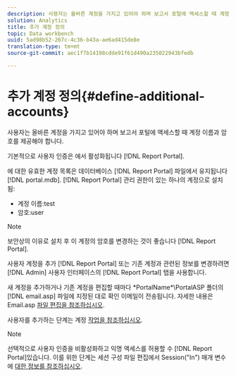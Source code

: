 ```yaml
---
description: 사용자는 올바른 계정을 가지고 있어야 하며 보고서 포털에 액세스할 때 계정 이름과 암호를 제공해야 합니다.
solution: Analytics
title: 추가 계정 정의
topic: Data workbench
uuid: 5ad98b52-267c-4c36-b43a-ae6ad415de8e
translation-type: tm+mt
source-git-commit: aec1f7b14198cdde91f61d490a235022943bfedb

---
```



# 추가 계정 정의{#define-additional-accounts}

사용자는 올바른 계정을 가지고 있어야 하며 보고서 포털에 액세스할 때 계정 이름과 암호를 제공해야 합니다.

기본적으로 사용자 인증은 에서 활성화됩니다 [!DNL Report Portal].

에 대한 유효한 계정 목록은 데이터베이스 [!DNL Report Portal] 파일에서 유지됩니다 [!DNL portal.mdb]. [!DNL Report Portal] 관리 권한이 있는 하나의 계정으로 설치됨:

* 계정 이름:test
* 암호:user

>[!NOTE]
>
>보안상의 이유로 설치 후 이 계정의 암호를 변경하는 것이 좋습니다 [!DNL Report Portal].

사용자 계정을 추가 [!DNL Report Portal] 또는 기존 계정과 관련된 정보를 변경하려면 [!DNL Admin] 사용자 인터페이스의 [!DNL Report Portal] 탭을 사용합니다.

새 계정을 추가하거나 기존 계정을 편집할 때마다 \*PortalName*\PortalASP 폴더의 [!DNL email.asp] 파일에 지정된 대로 확인 이메일이 전송됩니다. 자세한 내용은 Email.asp [파일 편집을 참조하십시오](../../../home/c-rpt-oview/c-install-rpt-port/t-email-file.md#task-d9f4f306d38e435aa7effab3d94f690b).

사용자를 추가하는 단계는 계정 [작업을 참조하십시오](../../../home/c-rpt-oview/c-admin-rpt/c-work-accts/c-work-accts.md#concept-c933a1940bda4a3489d61d8af315e45d).

>[!NOTE]
>
>선택적으로 사용자 인증을 비활성화하고 익명 액세스를 허용할 수 [!DNL Report Portal]있습니다. 이를 위한 단계는 세션 구성 파일 편집에서 Session(&quot;In&quot;) 매개 변수에 [대한 정보를 참조하십시오](../../../home/c-rpt-oview/c-install-rpt-port/t-edit-sess-config-file.md#task-cf11c3a780bd4936afd3f64a6b30afc7).

